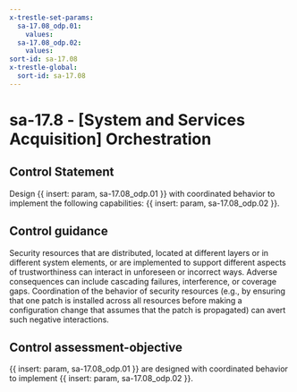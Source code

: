 ```yaml
---
x-trestle-set-params:
  sa-17.08_odp.01:
    values:
  sa-17.08_odp.02:
    values:
sort-id: sa-17.08
x-trestle-global:
  sort-id: sa-17.08
---
```


# sa-17.8 - \[System and Services Acquisition\] Orchestration

## Control Statement

Design {{ insert: param, sa-17.08_odp.01 }} with coordinated behavior to implement the following capabilities: {{ insert: param, sa-17.08_odp.02 }}.

## Control guidance

Security resources that are distributed, located at different layers or in different system elements, or are implemented to support different aspects of trustworthiness can interact in unforeseen or incorrect ways. Adverse consequences can include cascading failures, interference, or coverage gaps. Coordination of the behavior of security resources (e.g., by ensuring that one patch is installed across all resources before making a configuration change that assumes that the patch is propagated) can avert such negative interactions.

## Control assessment-objective

{{ insert: param, sa-17.08_odp.01 }} are designed with coordinated behavior to implement {{ insert: param, sa-17.08_odp.02 }}.

